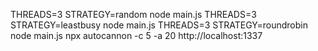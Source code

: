 THREADS=3 STRATEGY=random node main.js
THREADS=3 STRATEGY=leastbusy node main.js
THREADS=3 STRATEGY=roundrobin node main.js
npx autocannon -c 5 -a 20 http://localhost:1337
